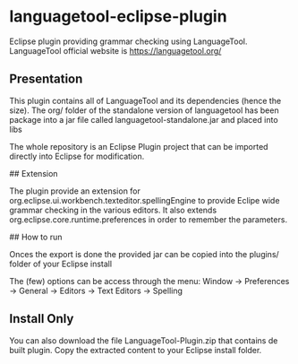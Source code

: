 languagetool-eclipse-plugin
===========================

Eclipse plugin providing grammar checking using LanguageTool.
LanguageTool official website is https://languagetool.org/

## Presentation

This plugin contains all of LanguageTool and its dependencies (hence the size).
The org/ folder of the standalone version of languagetool has been package into a jar file called languagetool-standalone.jar and placed into libs

The whole repository is an Eclipse Plugin project that can be imported directly into Eclipse for modification.

## Extension

The plugin provide an extension for org.eclipse.ui.workbench.texteditor.spellingEngine to provide Eclipe wide grammar checking in the various editors.
It also extends org.eclipse.core.runtime.preferences in order to remember the parameters.

## How to run

Onces the export is done the provided jar can be copied into the plugins/ folder of your Eclipse install

The (few) options can be access through the menu: Window -> Preferences -> General -> Editors -> Text Editors -> Spelling

## Install Only
You can also download the file LanguageTool-Plugin.zip that contains de built plugin.
Copy the extracted content to your Eclipse install folder.
